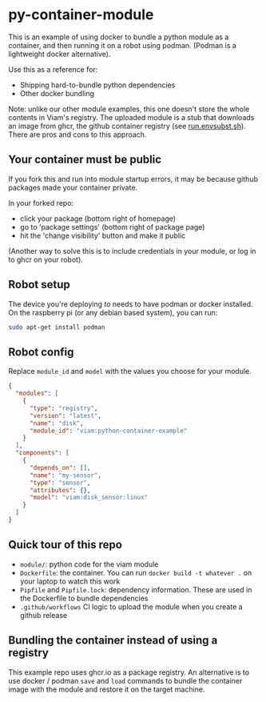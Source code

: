 # py-container-module

This is an example of using docker to bundle a python module as a container, and then running it on a robot using podman. (Podman is a lightweight docker alternative).

Use this as a reference for:
- Shipping hard-to-bundle python dependencies
- Other docker bundling

Note: unlike our other module examples, this one doesn't store the whole contents in Viam's registry. The uploaded module is a stub that downloads an image from ghcr, the github container registry (see [run.envsubst.sh](run.envsubst.sh)). There are pros and cons to this approach.

## Your container must be public

If you fork this and run into module startup errors, it may be because github packages made your container private.

In your forked repo:
- click your package (bottom right of homepage)
- go to 'package settings' (bottom right of package page)
- hit the 'change visibility' button and make it public

(Another way to solve this is to include credentials in your module, or log in to ghcr on your robot).

## Robot setup

The device you're deploying *to* needs to have podman or docker installed. On the raspberry pi (or any debian based system), you can run:

```sh
sudo apt-get install podman
```

## Robot config

Replace `module_id` and `model` with the values you choose for your module.

```json
{
  "modules": [
    {
      "type": "registry",
      "version": "latest",
      "name": "disk",
      "module_id": "viam:python-container-example"
    }
  ],
  "components": [
    {
      "depends_on": [],
      "name": "my-sensor",
      "type": "sensor",
      "attributes": {},
      "model": "viam:disk_sensor:linux"
    }
  ]
}
```

## Quick tour of this repo

- `module/`: python code for the viam module
- `Dockerfile`: the container. You can run `docker build -t whatever .` on your laptop to watch this work
- `Pipfile` and `Pipfile.lock`: dependency information. These are used in the Dockerfile to bundle dependencies
- `.github/workflows` CI logic to upload the module when you create a github release

## Bundling the container instead of using a registry

This example repo uses ghcr.io as a package registry. An alternative is to use docker / podman `save` and `load` commands to bundle the container image with the module and restore it on the target machine.
